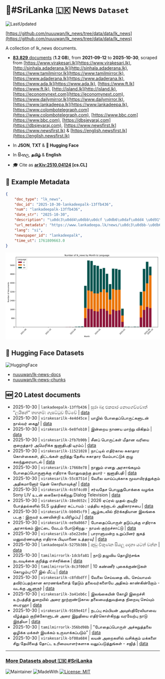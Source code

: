 # 📄#SriLanka 🇱🇰 News `Dataset`

![LastUpdated](https://img.shields.io/badge/last_updated-2025--10--30_13:16:29-green)

[https://github.com/nuuuwan/lk_news/tree/data/data/lk_news](https://github.com/nuuuwan/lk_news/tree/data/data/lk_news)

A collection of lk_news documents.

- [**83,829** documents](https://github.com/nuuuwan/lk_news/tree/data/data/lk_news) (**1.2 GB**), from **2021-09-12** to **2025-10-30**, scraped from [https://www.virakesari.lk](https://www.virakesari.lk), [http://sinhala.adaderana.lk](http://sinhala.adaderana.lk), [https://www.tamilmirror.lk](https://www.tamilmirror.lk), [https://www.adaderana.lk](https://www.adaderana.lk), [https://www.ada.lk](https://www.ada.lk), [https://www.ft.lk](https://www.ft.lk), [http://island.lk](http://island.lk), [https://economynext.com](https://economynext.com), [https://www.dailymirror.lk](https://www.dailymirror.lk), [https://www.lankadeepa.lk](https://www.lankadeepa.lk), [https://www.colombotelegraph.com](https://www.colombotelegraph.com), [https://www.bbc.com](https://www.bbc.com), [https://dbsjeyaraj.com](https://dbsjeyaraj.com), [https://www.newsfirst.lk](https://www.newsfirst.lk) & [https://english.newsfirst.lk](https://english.newsfirst.lk)

- In **JSON**, **TXT** & **🤗 Hugging Face**

- In **සිංහල**, **தமிழ்** & **English**

- 🎓 Cite as **[arXiv:2510.04124](https://arxiv.org/abs/2510.04124) [cs.CL]**

## 📝 Example Metadata

```json
{
    "doc_type": "lk_news",
    "doc_id": "2025-10-30-lankadeepalk-13ffb436",
    "num": "lankadeepalk-13ffb436",
    "date_str": "2025-10-30",
    "description": "\u0dc3\u0dd4\u0dbb\u0dcf \u0db6\u0daf\u0dd4 \u0d91\u0d9a\u0db4\u0dcf\u0dbb \u0db1\u0ddc\u0d9c\u0dd9\u0dc0\u0dca\u0dc0\u0ddc\u0dad\u0dca \u2019\u2019\u0dbd\u0dba\u0dd2\u0dc2\u0db1\u0dca\u2019\u2019 \u0dad\u0dc4\u0db1\u0db8\u0dca: \u0d9c\u0dd0\u0dc3\u0da7\u0dca\u0da7\u0dd4\u0dc0 \u0db4\u0dd2\u0da7\u0dc0\u0dda",
    "url_metadata": "https://www.lankadeepa.lk/news/\u0dc3\u0dbb-\u0db6\u0daf-\u0d91\u0d9a\u0db4\u0dbb-\u0db1\u0d9c\u0dc0\u0dc0\u0dad-\u0dbd\u0dba\u0dc2\u0db1-\u0dad\u0dc4\u0db1\u0db8-\u0d9c\u0dc3\u0da7\u0da7\u0dc0-\u0db4\u0da7\u0dc0/101-682377",
    "lang": "si",
    "newspaper_id": "lankadeepalk",
    "time_ut": 1761809663.0
}
```

![Chart](https://raw.githubusercontent.com/nuuuwan/lk_news/refs/heads/data/data/lk_news/docs_by_month_and_lang.png)

## 🤗 Hugging Face Datasets

![HuggingFace](https://img.shields.io/badge/-HuggingFace-FDEE21?style=for-the-badge&logo=HuggingFace)

- [nuuuwan/lk-news-docs](https://huggingface.co/datasets/nuuuwan/lk-news-docs)
- [nuuuwan/lk-news-chunks](https://huggingface.co/datasets/nuuuwan/lk-news-chunks)

## 🆕 20 Latest documents

- 2025-10-30 | `lankadeepalk-13ffb436` | සුරා බදු එකපාර නොගෙව්වොත් ’’ලයිෂන්’’ තහනම්: ගැසට්ටුව පිටවේ | [data](https://github.com/nuuuwan/lk_news/tree/data/data/lk_news/2020s/2025/2025-10-30-lankadeepalk-13ffb436)
- 2025-10-30 | `virakesarilk-4e4d45ce` | யாழில் போதைப்பொருட்களுடன் நால்வர் கைது! | [data](https://github.com/nuuuwan/lk_news/tree/data/data/lk_news/2020s/2025/2025-10-30-virakesarilk-4e4d45ce)
- 2025-10-30 | `virakesarilk-6e8feb10` | இன்றைய நாணய மாற்று விகிதம் | [data](https://github.com/nuuuwan/lk_news/tree/data/data/lk_news/2020s/2025/2025-10-30-virakesarilk-6e8feb10)
- 2025-10-30 | `virakesarilk-2fb7b90b` | சீனப் பொருட்கள் மீதான வரியை குறைத்தார் அமெரிக்க ஜனாதிபதி டிரம்ப் | [data](https://github.com/nuuuwan/lk_news/tree/data/data/lk_news/2020s/2025/2025-10-30-virakesarilk-2fb7b90b)
- 2025-10-30 | `virakesarilk-11521028` | நாட்டில் எதிர்கால சுகாதார கொள்கைகள், திட்டங்கள் குறித்து தேசிய சுகாதார மேம்பாட்டுக் குழு கலந்துரையாடல் | [data](https://github.com/nuuuwan/lk_news/tree/data/data/lk_news/2020s/2025/2025-10-30-virakesarilk-11521028)
- 2025-10-30 | `virakesarilk-17668e78` | நானும் எனது அரசாங்கமும் போதைப்பொருளுக்கு எதிராக மோதுவதற்கு தயார் - ஜனாதிபதி | [data](https://github.com/nuuuwan/lk_news/tree/data/data/lk_news/2020s/2025/2025-10-30-virakesarilk-17668e78)
- 2025-10-30 | `virakesarilk-55c8751d` | வேலை வாய்ப்புக்காக மூவாயிரத்துக்கும் அதிகமானோர் தென் கொரியாவுக்கு! | [data](https://github.com/nuuuwan/lk_news/tree/data/data/lk_news/2020s/2025/2025-10-30-virakesarilk-55c8751d)
- 2025-10-30 | `virakesarilk-4c6f4cd0` | சர்வதேச பொழுதுபோக்கை வழங்க Sony LIV உடன் கைகோர்க்கிறது Dialog Television | [data](https://github.com/nuuuwan/lk_news/tree/data/data/lk_news/2020s/2025/2025-10-30-virakesarilk-4c6f4cd0)
- 2025-10-30 | `virakesarilk-18ed652c` | 2026 ஏப்ரல் முதல் குடிநீர் போத்தல்களில் SLS முத்திரை கட்டாயம் : மத்திய சுற்றாடல் அதிகாரசபை | [data](https://github.com/nuuuwan/lk_news/tree/data/data/lk_news/2020s/2025/2025-10-30-virakesarilk-18ed652c)
- 2025-10-30 | `virakesarilk-bb045cf9` | ஆழ்கடலில் நிர்க்கதியான இலங்கை படகு : இருவர் உணவின்றி உயிரிழப்பு! | [data](https://github.com/nuuuwan/lk_news/tree/data/data/lk_news/2020s/2025/2025-10-30-virakesarilk-bb045cf9)
- 2025-10-30 | `virakesarilk-ee9a8667` | போதைப்பொருள் தடுப்புக்கு எதிராக அரசாங்கம் இரட்டை வேடம் போடுகிறது - நாமல் குற்றச்சாட்டு | [data](https://github.com/nuuuwan/lk_news/tree/data/data/lk_news/2020s/2025/2025-10-30-virakesarilk-ee9a8667)
- 2025-10-30 | `virakesarilk-a5e22e8e` | பாராளுமன்ற உறுப்பினர் ஜகத் மனுவர்ணவுக்கு எதிராக பிடியாணை உத்தரவு! | [data](https://github.com/nuuuwan/lk_news/tree/data/data/lk_news/2020s/2025/2025-10-30-virakesarilk-a5e22e8e)
- 2025-10-30 | `lankadeepalk-5275b38b` | කුඩු විකුණන සියලු දෙනා යටත් වන්න | [data](https://github.com/nuuuwan/lk_news/tree/data/data/lk_news/2020s/2025/2025-10-30-lankadeepalk-5275b38b)
- 2025-10-30 | `tamilmirrorlk-1dcbfa81` | நாடு தழுவிய தொழிற்சங்க நடவடிக்கை குறித்து எச்சரிக்கை | [data](https://github.com/nuuuwan/lk_news/tree/data/data/lk_news/2020s/2025/2025-10-30-tamilmirrorlk-1dcbfa81)
- 2025-10-30 | `tamilmirrorlk-8c3f00df` | 10 கண்ணீர் புகைக்குண்டுகள் கொழும்பு-07 இல் மீட்பு | [data](https://github.com/nuuuwan/lk_news/tree/data/data/lk_news/2020s/2025/2025-10-30-tamilmirrorlk-8c3f00df)
- 2025-10-30 | `virakesarilk-c8fdbdff` | வேலை செய்வதை விட செய்யாமல் தவிர்ப்பதற்கான காரணங்களைத் தேடும் தலைவர்களையே அதிகம் காண்கின்றோம் -  வடக்கு ஆளுநர் | [data](https://github.com/nuuuwan/lk_news/tree/data/data/lk_news/2020s/2025/2025-10-30-virakesarilk-c8fdbdff)
- 2025-10-30 | `virakesarilk-3a41eb6c` | இலங்கையின் கோழி இறைச்சி உற்பத்தித் துறையில் அரை நூற்றாண்டுகால தலைமைத்துவத்தை நிறைவு செய்யும் பைரஹா | [data](https://github.com/nuuuwan/lk_news/tree/data/data/lk_news/2020s/2025/2025-10-30-virakesarilk-3a41eb6c)
- 2025-10-30 | `virakesarilk-9169e41f` | நடப்பு சம்பியன் அவுஸ்திரேலியாவை வீழ்த்தும் குறிக்கோளுடன் அரை இறுதியை எதிர்கொள்கிறது வரவேற்பு நாடு இந்தியா | [data](https://github.com/nuuuwan/lk_news/tree/data/data/lk_news/2020s/2025/2025-10-30-virakesarilk-9169e41f)
- 2025-10-30 | `tamilmirrorlk-356bd98b` | ”போதைப்பொருள் அச்சுறுத்தலை ஒழிக்க மக்கள் இயக்கம் உருவாக்கப்படும்” | [data](https://github.com/nuuuwan/lk_news/tree/data/data/lk_news/2020s/2025/2025-10-30-tamilmirrorlk-356bd98b)
- 2025-10-30 | `virakesarilk-bf08a684` | லயன் அறைகளில் வசிக்கும் மக்களை சிறு தேயிலைத் தோட்ட உரிமையாளர்களாக வலுப்படுத்துங்கள் - சஜித் | [data](https://github.com/nuuuwan/lk_news/tree/data/data/lk_news/2020s/2025/2025-10-30-virakesarilk-bf08a684)

---

### [More Datasets about 🇱🇰 #SriLanka](https://github.com/nuuuwan/lk_datasets)

![Maintainer](https://img.shields.io/badge/maintainer-nuuuwan-red)
![MadeWith](https://img.shields.io/badge/made_with-python-blue)
[![License: MIT](https://img.shields.io/badge/License-MIT-yellow.svg)](https://opensource.org/licenses/MIT)
